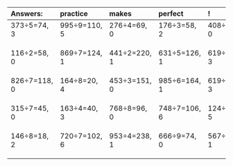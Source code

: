 | Answers: | practice | makes | perfect | ! |
| :--- | :--- | :--- | :--- | :--- |
| 373÷5=74, 3 | 995÷9=110, 5 | 276÷4=69, 0 | 176÷3=58, 2 | 408÷2=204, 0 | 
|   |   |   |   |   | 
|   |   |   |   |   | 
|   |   |   |   |   | 
| 116÷2=58, 0 | 869÷7=124, 1 | 441÷2=220, 1 | 631÷5=126, 1 | 619÷4=154, 3 | 
|   |   |   |   |   | 
|   |   |   |   |   | 
|   |   |   |   |   | 
| 826÷7=118, 0 | 164÷8=20, 4 | 453÷3=151, 0 | 985÷6=164, 1 | 619÷4=154, 3 | 
|   |   |   |   |   | 
|   |   |   |   |   | 
|   |   |   |   |   | 
| 315÷7=45, 0 | 163÷4=40, 3 | 768÷8=96, 0 | 748÷7=106, 6 | 124÷7=17, 5 | 
|   |   |   |   |   | 
|   |   |   |   |   | 
|   |   |   |   |   | 
| 146÷8=18, 2 | 720÷7=102, 6 | 953÷4=238, 1 | 666÷9=74, 0 | 567÷2=283, 1 | 
|   |   |   |   |   | 
|   |   |   |   |   | 
|   |   |   |   |   | 
